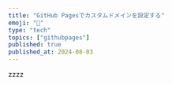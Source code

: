 ```yaml
---
title: "GitHub Pagesでカスタムドメインを設定する"
emoji: "📄"
type: "tech"
topics: ["githubpages"]
published: true
published_at: 2024-08-03
---
```


zzzz
